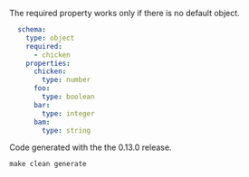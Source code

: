 
The required property works only if there is no default object.

```yaml
  schema:
    type: object
    required:
      - chicken
    properties:
      chicken:
        type: number
      foo: 
        type: boolean
      bar:
        type: integer
      bam:
        type: string
```

Code generated with the the 0.13.0 release.

    make clean generate
